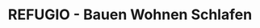 ---
title: "REFUGIO - Bauen Wohnen Schlafen"
url: /murnau-am-staffelsee/refugio-bauen-wohnen-schlafen/
shop: Allgemein
---
